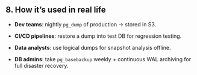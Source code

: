 ## 8. How it’s used in real life

- **Dev teams**: nightly `pg_dump` of production → stored in S3.
    
- **CI/CD pipelines**: restore a dump into test DB for regression testing.
    
- **Data analysts**: use logical dumps for snapshot analysis offline.
    
- **DB admins**: take `pg_basebackup` weekly + continuous WAL archiving for full disaster recovery.